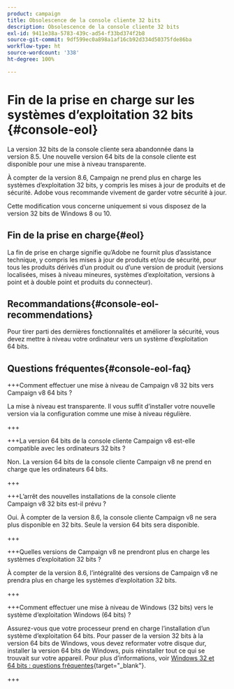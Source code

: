 ```yaml
---
product: campaign
title: Obsolescence de la console cliente 32 bits
description: Obsolescence de la console cliente 32 bits
exl-id: 9411e38a-5783-439c-ad54-f33bd374f2b8
source-git-commit: 9df599ec0a898a1af16cb92d334d50375fde86ba
workflow-type: ht
source-wordcount: '338'
ht-degree: 100%

---
```


# Fin de la prise en charge sur les systèmes d’exploitation 32 bits {#console-eol}

La version 32 bits de la console cliente sera abandonnée dans la version 8.5. Une nouvelle version 64 bits de la console cliente est disponible pour une mise à niveau transparente.

À compter de la version 8.6, Campaign ne prend plus en charge les systèmes d’exploitation 32 bits, y compris les mises à jour de produits et de sécurité. Adobe vous recommande vivement de garder votre sécurité à jour.

Cette modification vous concerne uniquement si vous disposez de la version 32 bits de Windows 8 ou 10.

## Fin de la prise en charge{#eol}

La fin de prise en charge signifie qu’Adobe ne fournit plus d’assistance technique, y compris les mises à jour de produits et/ou de sécurité, pour tous les produits dérivés d’un produit ou d’une version de produit (versions localisées, mises à niveau mineures, systèmes d’exploitation, versions à point et à double point et produits du connecteur).

## Recommandations{#console-eol-recommendations}

Pour tirer parti des dernières fonctionnalités et améliorer la sécurité, vous devez mettre à niveau votre ordinateur vers un système d’exploitation 64 bits.

## Questions fréquentes{#console-eol-faq}

+++Comment effectuer une mise à niveau de Campaign v8 32 bits vers Campaign v8 64 bits ?

La mise à niveau est transparente. Il vous suffit d’installer votre nouvelle version via la configuration comme une mise à niveau régulière.

+++

+++La version 64 bits de la console cliente Campaign v8 est-elle compatible avec les ordinateurs 32 bits ?

Non. La version 64 bits de la console cliente Campaign v8 ne prend en charge que les ordinateurs 64 bits.

+++

+++L’arrêt des nouvelles installations de la console cliente Campaign v8 32 bits est-il prévu ?

Oui. À compter de la version 8.6, la console cliente Campaign v8 ne sera plus disponible en 32 bits. Seule la version 64 bits sera disponible.

+++

+++Quelles versions de Campaign v8 ne prendront plus en charge les systèmes d’exploitation 32 bits ?

À compter de la version 8.6, l’intégralité des versions de Campaign v8 ne prendra plus en charge les systèmes d’exploitation 32 bits.

+++

+++Comment effectuer une mise à niveau de Windows (32 bits) vers le système d’exploitation Windows (64 bits) ?

Assurez-vous que votre processeur prend en charge l’installation d’un système d’exploitation 64 bits. Pour passer de la version 32 bits à la version 64 bits de Windows, vous devez reformater votre disque dur, installer la version 64 bits de Windows, puis réinstaller tout ce qui se trouvait sur votre appareil. Pour plus d’informations, voir [Windows 32 et 64 bits : questions fréquentes](https://support.microsoft.com/fr-fr/windows/32-bit-and-64-bit-windows-frequently-asked-questions-c6ca9541-8dce-4d48-0415-94a3faa2e13d){target="_blank"}.

+++

<!--
+++ How do I check if I am on a 32-bit computer or 64-bit?

**WINDOWS 10 AND WINDOWS 8.1**

1. Click the **Start** button, then select **Settings** > **System** > **About**.
1. Under **Device specifications**, see **System type**.

**WINDOWS 7**
1. Select the **Start** button, right-click **Computer** and select **Properties**.
1. Under **System**, see the system type.

For more information, see [32-bit and 64-bit Windows: Frequently asked questions](https://support.microsoft.com/en-us/windows/32-bit-and-64-bit-windows-frequently-asked-questions-c6ca9541-8dce-4d48-0415-94a3faa2e13d){target="_blank"}.

+++
-->
